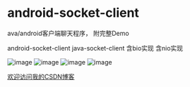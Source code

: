 android-socket-client
=====================
ava/android客户端聊天程序， 附完整Demo

  android-socket-client
  java-socket-client
  含bio实现
  含nio实现



![image](http://img.blog.csdn.net/20130721123950359 "附图一")
![image](http://img.blog.csdn.net/20130721124120640 "附图一")
![image](http://img.blog.csdn.net/20130721124507812 "附图一") 
![image](http://img.blog.csdn.net/20130721124542781 "附图一")


[欢迎访问我的CSDN博客](http://blog.csdn.net/zz7zz7zz)<br />
